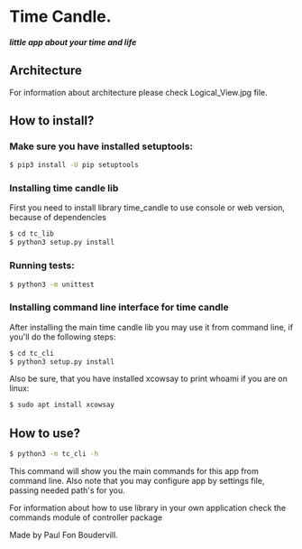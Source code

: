 # Time Candle. #
##### little app about your time and life #####
## Architecture ##
For information about architecture please check Logical_View.jpg file.

## How to install? ##

### Make sure you have installed setuptools: ###
```bash
$ pip3 install -U pip setuptools 
```

### Installing time candle lib ###
First you need to install library time_candle to use console or web version, because of dependencies 
```bash
$ cd tc_lib
$ python3 setup.py install
```

### Running tests: ###
```bash
$ python3 -m unittest 
```

### Installing command line interface for time candle ###
After installing the main time candle lib you may use it from command line, if you'll do the following steps:
```bash
$ cd tc_cli
$ python3 setup.py install
```
Also be sure, that you have installed xcowsay to print whoami if you are on linux:
```bash
$ sudo apt install xcowsay
```

## How to use? ##
```bash
$ python3 -m tc_cli -h
```
This command will show you the main commands for this app from command line.
Also note that you may configure app by settings file, passing needed path's for you. 

For information about how to use library in your own application check the commands module of controller package  

Made by Paul Fon Boudervill.
